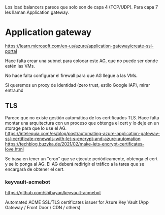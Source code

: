 Los load balancers parece que solo son de capa 4 (TCP/UDP).
Para capa 7 les llaman Application gateway.

# Application gateway
https://learn.microsoft.com/en-us/azure/application-gateway/create-ssl-portal

Hace falta crear una subnet para colocar este AG, que no puede ser donde estén las VMs.

No hace falta configurar el firewall para que AG llegue a las VMs.

Si queremos un proxy de identidad (zero trust, estilo Google IAP), mirar entra.md

## TLS
Parece que no existe gestión automática de los certificados TLS.
Hace falta montar una arquitectura con un proceso que obtenga el cert y lo deje en un storage para que lo use el AG.
https://intelequia.com/es/blog/post/automating-azure-application-gateway-ssl-certificate-renewals-with-let-s-encrypt-and-azure-automation
https://techblog.buzyka.de/2021/02/make-lets-encrypt-certificates-love.html

Se basa en tener un "cron" que se ejecute periódicamente, obtenga el cert y se lo ponga al AG.
El AG deberá redirigir el tráfico a la tarea que se encargará de obtener el cert.

### keyvault-acmebot
https://github.com/shibayan/keyvault-acmebot

Automated ACME SSL/TLS certificates issuer for Azure Key Vault (App Gateway / Front Door / CDN / others)
